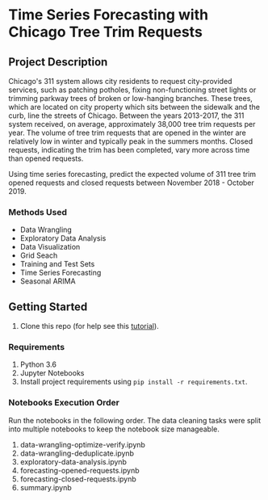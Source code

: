 # Time Series Forecasting with Chicago Tree Trim Requests

## Project Description
Chicago's 311 system allows city residents to request city-provided services, such as patching potholes, fixing non-functioning street lights or trimming parkway trees of broken or low-hanging branches. These trees, which are located on city property which sits between the sidewalk and the curb, line the streets of Chicago. Between the years 2013-2017, the 311 system received, on average, approximately 38,000 tree trim requests per year. The volume of tree trim requests that are opened in the winter are relatively low in winter and typically peak in the summers months. Closed requests, indicating the trim has been completed, vary more across time than opened requests.

Using time series forecasting, predict the expected volume of 311 tree trim opened requests and closed requests between November 2018 - October 2019.

### Methods Used
* Data Wrangling
* Exploratory Data Analysis
* Data Visualization
* Grid Seach
* Training and Test Sets
* Time Series Forecasting
* Seasonal ARIMA

## Getting Started

1. Clone this repo (for help see this [tutorial](https://help.github.com/articles/cloning-a-repository/)).

### Requirements

1. Python 3.6
2. Jupyter Notebooks
2. Install project requirements using `pip install -r requirements.txt`.

### Notebooks Execution Order

Run the notebooks in the following order. The data cleaning tasks were split into multiple notebooks to keep the notebook size manageable.

1. data-wrangling-optimize-verify.ipynb
2. data-wrangling-deduplicate.ipynb
3. exploratory-data-analysis.ipynb
4. forecasting-opened-requests.ipynb
5. forecasting-closed-requests.ipynb
6. summary.ipynb